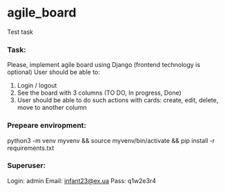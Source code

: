 # agile_board
Test task

### Task:
Please, implement agile board using Django (frontend technology is optional)
User should be able to:
1.  Login / logout
2.  See the board with 3 columns (TO DO, In progress, Done)
3.  User should be able to do such actions with cards: create, edit, delete, move to another column

### Prepeare enviropment:
python3 -m venv myvenv && source myvenv/bin/activate && pip install -r requirements.txt

### Superuser:
Login:			admin
Email:			infant23@ex.ua
Pass:			q1w2e3r4
